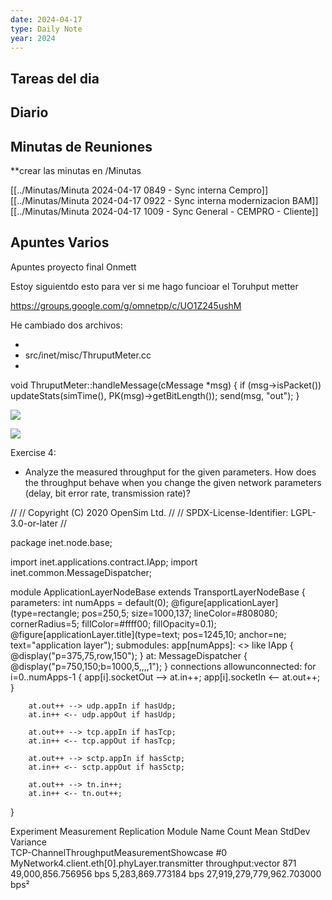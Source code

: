 ```yaml
---
date: 2024-04-17
type: Daily Note
year: 2024
---
```


## Tareas del dia

## Diario

## Minutas de Reuniones
**crear las minutas en /Minutas

[[../Minutas/Minuta 2024-04-17 0849 - Sync interna Cempro]]
[[../Minutas/Minuta 2024-04-17 0922 - Sync interna modernizacion BAM]]
[[../Minutas/Minuta 2024-04-17 1009 - Sync General - CEMPRO - Cliente]]

## Apuntes Varios

Apuntes proyecto final Onmett

Estoy siguientdo esto para ver si me hago funcioar el Toruhput metter



https://groups.google.com/g/omnetpp/c/UO1Z245ushM

He cambiado dos archivos:

- 
- src/inet/misc/ThruputMeter.cc
- 
void ThruputMeter::handleMessage(cMessage *msg)
{
    if (msg->isPacket())
        updateStats(simTime(), PK(msg)->getBitLength());
    send(msg, "out");
}


![](../attachments/Pasted%20image%2020240417181434.png)


![](../attachments/Pasted%20image%2020240417181947.png)


Exercise 4:

- Analyze the measured throughput for the given parameters. How does the throughput behave when you change the given network parameters (delay, bit error rate, transmission rate)?





//
// Copyright (C) 2020 OpenSim Ltd.
//
// SPDX-License-Identifier: LGPL-3.0-or-later
//


package inet.node.base;

import inet.applications.contract.IApp;
import inet.common.MessageDispatcher;

module ApplicationLayerNodeBase extends TransportLayerNodeBase
{
    parameters:
        int numApps = default(0);
        @figure[applicationLayer](type=rectangle; pos=250,5; size=1000,137; lineColor=#808080; cornerRadius=5; fillColor=#ffff00; fillOpacity=0.1);
        @figure[applicationLayer.title](type=text; pos=1245,10; anchor=ne; text="application layer");
    submodules:
        app[numApps]: <> like IApp {
            @display("p=375,75,row,150");
        }
        at: MessageDispatcher {
            @display("p=750,150;b=1000,5,,,,1");
        }
    connections allowunconnected:
        for i=0..numApps-1 {
            app[i].socketOut --> at.in++;
            app[i].socketIn <-- at.out++;
        }

        at.out++ --> udp.appIn if hasUdp;
        at.in++ <-- udp.appOut if hasUdp;

        at.out++ --> tcp.appIn if hasTcp;
        at.in++ <-- tcp.appOut if hasTcp;

        at.out++ --> sctp.appIn if hasSctp;
        at.in++ <-- sctp.appOut if hasSctp;

        at.out++ --> tn.in++;
        at.in++ <-- tn.out++;
}




Experiment	Measurement	Replication	Module	Name	Count	Mean	StdDev	Variance	
TCP-ChannelThroughputMeasurementShowcase		#0	MyNetwork4.client.eth[0].phyLayer.transmitter	throughput:vector	871	49,000,856.756956 bps	5,283,869.773184 bps	27,919,279,779,962.703000 bps²	


